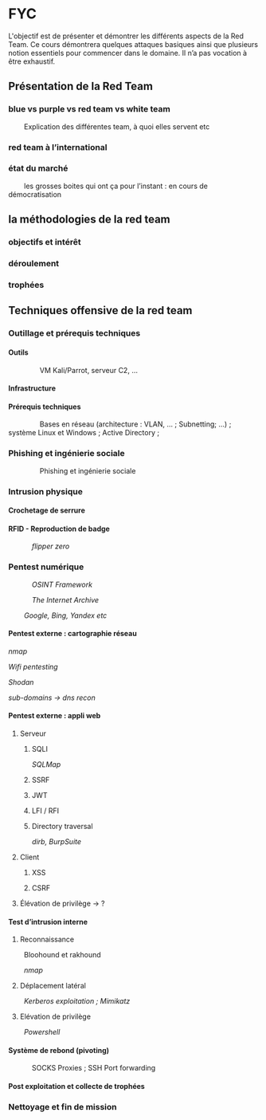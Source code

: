 # FYC

L'objectif est de présenter et démontrer les différents aspects de la Red Team. Ce cours démontrera quelques attaques basiques ainsi que plusieurs notion essentiels pour commencer dans le domaine. Il n’a pas vocation à être exhaustif.

## Présentation de la Red Team

### blue vs purple vs red team vs white team

        Explication des différentes team, à quoi elles servent etc

### red team à l’international

### état du marché

        les grosses boites qui ont ça pour l’instant : en cours de démocratisation

## la méthodologies de la red team

### objectifs et intérêt

### déroulement

### trophées

## Techniques offensive de la red team

### Outillage et prérequis techniques

#### Outils

                VM Kali/Parrot, serveur C2, …

#### Infrastructure

#### Prérequis techniques

                Bases en réseau (architecture : VLAN, … ; Subnetting; …) ; système Linux et Windows ; Active Directory ;

### Phishing et ingénierie sociale

                Phishing et ingénierie sociale

### Intrusion physique

#### Crochetage de serrure

#### RFID - Reproduction de badge

            *flipper zero*

### Pentest numérique

            *OSINT Framework*   

            *The Internet Archive*

        *Google, Bing, Yandex etc*

#### Pentest externe : cartographie réseau

*nmap*

*Wifi pentesting*

*Shodan*

*sub-domains → dns recon*

#### Pentest externe : appli web

1. Serveur
   
   1. SQLI
      
      *SQLMap*
   
   2. SSRF
   
   3. JWT
   
   4. LFI / RFI
   
   5. Directory traversal
      
      *dirb, BurpSuite*

2. Client
   
   1. XSS
   
   2. CSRF

3. Élévation de privilège → ?

#### Test d’intrusion interne

1. Reconnaissance

        Bloohound et rakhound

        *nmap*

2. Déplacement latéral

        *Kerberos exploitation ; Mimikatz*

3. Elévation de privilège

        *Powershell*

#### Système de rebond (pivoting)

            SOCKS Proxies ; SSH Port forwarding

#### Post exploitation et collecte de trophées

### Nettoyage et fin de mission